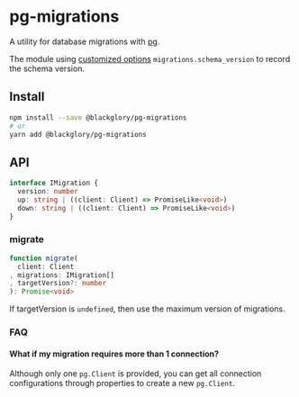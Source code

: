 # pg-migrations
A utility for database migrations with [pg].

The module using [customized options] `migrations.schema_version` to record the schema version.

[pg]: https://www.npmjs.com/package/pg
[customized options]: https://www.postgresql.org/docs/current/runtime-config-custom.html

## Install
```sh
npm install --save @blackglory/pg-migrations
# or
yarn add @blackglory/pg-migrations
```

## API
```ts
interface IMigration {
  version: number
  up: string | ((client: Client) => PromiseLike<void>)
  down: string | ((client: Client) => PromiseLike<void>)
}
```

### migrate
```ts
function migrate(
  client: Client
, migrations: IMigration[]
, targetVersion?: number
): Promise<void>
```

If targetVersion is `undefined`, then use the maximum version of migrations.

### FAQ
#### What if my migration requires more than 1 connection?
Although only one `pg.Client` is provided,
you can get all connection configurations through properties to create a new `pg.Client`.
